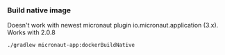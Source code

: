 ### Build native image
Doesn't work with newest micronaut plugin io.micronaut.application (3.x). Works with 2.0.8
```
./gradlew micronaut-app:dockerBuildNative
